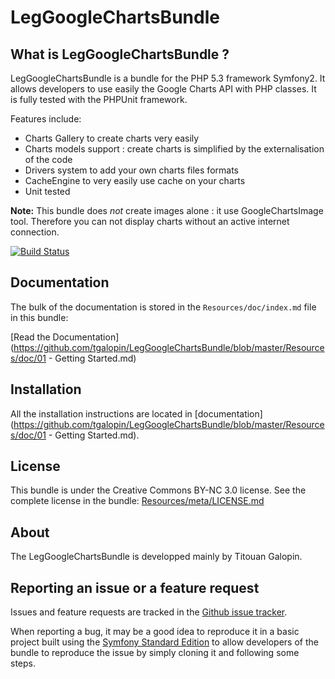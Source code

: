 LegGoogleChartsBundle
=====================

What is LegGoogleChartsBundle ?
-------------------------------

LegGoogleChartsBundle is a bundle for the PHP 5.3 framework Symfony2.
It allows developers to use easily the Google Charts API with PHP classes.
It is fully tested with the PHPUnit framework.

Features include:

- Charts Gallery to create charts very easily
- Charts models support : create charts is simplified by the externalisation of the code
- Drivers system to add your own charts files formats
- CacheEngine to very easily use cache on your charts
- Unit tested

**Note:** This bundle does *not* create images alone : it use GoogleChartsImage tool.
Therefore you can not display charts without an active internet connection.

[![Build Status](https://secure.travis-ci.org/tgalopin/LegGoogleChartsBundle.png?branch=master)](http://travis-ci.org/tgalopin/LegGoogleChartsBundle)

Documentation
-------------

The bulk of the documentation is stored in the `Resources/doc/index.md`
file in this bundle:

[Read the Documentation](https://github.com/tgalopin/LegGoogleChartsBundle/blob/master/Resources/doc/01 - Getting Started.md)

Installation
------------

All the installation instructions are located in [documentation](https://github.com/tgalopin/LegGoogleChartsBundle/blob/master/Resources/doc/01 - Getting Started.md).

License
-------

This bundle is under the Creative Commons BY-NC 3.0 license. See the complete license in the bundle: [Resources/meta/LICENSE.md](https://github.com/tgalopin/LegGoogleChartsBundle/blob/master/Resources/meta/LICENSE.md)

About
-----

The LegGoogleChartsBundle is developped mainly by Titouan Galopin.

Reporting an issue or a feature request
---------------------------------------

Issues and feature requests are tracked in the [Github issue tracker](https://github.com/tgalopin/LegGoogleChartsBundle/issues).

When reporting a bug, it may be a good idea to reproduce it in a basic project
built using the [Symfony Standard Edition](https://github.com/symfony/symfony-standard)
to allow developers of the bundle to reproduce the issue by simply cloning it
and following some steps.